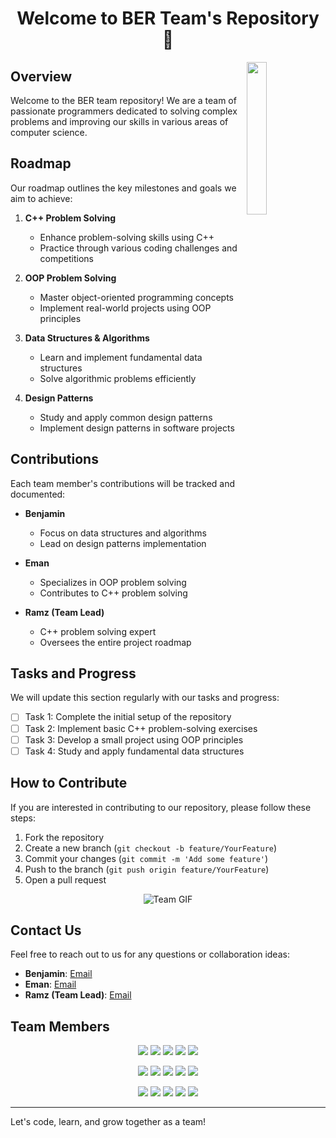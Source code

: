 <h1 align="center">Welcome to BER Team's Repository 👋</h1>

<img src="https://github.com/RamezHany/RamezHany/blob/main/profile-img.png" align="right" width="25%"/>

## Overview
Welcome to the BER team repository! We are a team of passionate programmers dedicated to solving complex problems and improving our skills in various areas of computer science.

## Roadmap
Our roadmap outlines the key milestones and goals we aim to achieve:

1. **C++ Problem Solving**
   - Enhance problem-solving skills using C++
   - Practice through various coding challenges and competitions

2. **OOP Problem Solving**
   - Master object-oriented programming concepts
   - Implement real-world projects using OOP principles

3. **Data Structures & Algorithms**
   - Learn and implement fundamental data structures
   - Solve algorithmic problems efficiently

4. **Design Patterns**
   - Study and apply common design patterns
   - Implement design patterns in software projects

## Contributions
Each team member's contributions will be tracked and documented:

- **Benjamin**
  - Focus on data structures and algorithms
  - Lead on design patterns implementation

- **Eman**
  - Specializes in OOP problem solving
  - Contributes to C++ problem solving

- **Ramz (Team Lead)**
  - C++ problem solving expert
  - Oversees the entire project roadmap

## Tasks and Progress
We will update this section regularly with our tasks and progress:

- [ ] Task 1: Complete the initial setup of the repository
- [ ] Task 2: Implement basic C++ problem-solving exercises
- [ ] Task 3: Develop a small project using OOP principles
- [ ] Task 4: Study and apply fundamental data structures

## How to Contribute
If you are interested in contributing to our repository, please follow these steps:
1. Fork the repository
2. Create a new branch (`git checkout -b feature/YourFeature`)
3. Commit your changes (`git commit -m 'Add some feature'`)
4. Push to the branch (`git push origin feature/YourFeature`)
5. Open a pull request

<p align="center">
    <img src="https://github.com/RamezHany/RamezHany/blob/main/ss.gif" alt="Team GIF"/>
</p>

## Contact Us
Feel free to reach out to us for any questions or collaboration ideas:
- **Benjamin**: [Email](mailto:benjamin@example.com)
- **Eman**: [Email](mailto:eman@example.com)
- **Ramz (Team Lead)**: [Email](mailto:ramz@example.com)

## Team Members

<p align="center">
  <img src="https://img.shields.io/badge/Benjamin-%231877F2?style=flat&logo=facebook&logoColor=white"/>
  <a href="https://www.facebook.com/benjamin.profile"><img src="https://img.shields.io/badge/facebook-%231877F2?style=social&logo=facebook&logoColor=white"/></a>
  <a href="https://twitter.com/benjamin.profile"><img src="https://img.shields.io/badge/x-%231FA1F1?style=social&logo=twitter&logoColor=white"/></a>
  <a href="https://www.linkedin.com/in/benjamin.profile"><img src="https://img.shields.io/badge/linkedin-%230177B5?style=social&logo=linkedin&logoColor=white"/></a>
  <a href="https://www.instagram.com/benjamin.profile"><img src="https://img.shields.io/badge/instagram-%23E4415F?style=social&logo=instagram&logoColor=white"/></a>
</p>

<p align="center">
  <img src="https://img.shields.io/badge/Eman-%231877F2?style=flat&logo=facebook&logoColor=white"/>
  <a href="https://www.facebook.com/eman.profile"><img src="https://img.shields.io/badge/facebook-%231877F2?style=social&logo=facebook&logoColor=white"/></a>
  <a href="https://twitter.com/eman.profile"><img src="https://img.shields.io/badge/x-%231FA1F1?style=social&logo=twitter&logoColor=white"/></a>
  <a href="https://www.linkedin.com/in/eman.profile"><img src="https://img.shields.io/badge/linkedin-%230177B5?style=social&logo=linkedin&logoColor=white"/></a>
  <a href="https://www.instagram.com/eman.profile"><img src="https://img.shields.io/badge/instagram-%23E4415F?style=social&logo=instagram&logoColor=white"/></a>
</p>

<p align="center">
  <img src="https://img.shields.io/badge/Ramz (Team Lead)-%231877F2?style=flat&logo=facebook&logoColor=white"/>
  <a href="https://www.facebook.com/ramezhany.online"><img src="https://img.shields.io/badge/facebook-%231877F2?style=social&logo=facebook&logoColor=white"/></a>
  <a href="https://twitter.com/rramezhany"><img src="https://img.shields.io/badge/x-%231FA1F1?style=social&logo=twitter&logoColor=white"/></a>
  <a href="https://www.linkedin.com/in/rramezhany"><img src="https://img.shields.io/badge/linkedin-%230177B5?style=social&logo=linkedin&logoColor=white"/></a>
  <a href="https://www.instagram.com/rramez.hany"><img src="https://img.shields.io/badge/instagram-%23E4415F?style=social&logo=instagram&logoColor=white"/></a>
</p>

---

Let's code, learn, and grow together as a team!
